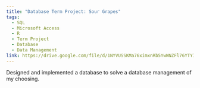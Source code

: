 ```yaml
---
title: "Database Term Project: Sour Grapes"
tags:
  - SQL
  - Microsoft Access
  - R
  - Term Project
  - Database
  - Data Management
link: https://drive.google.com/file/d/1NYVUSSKMa76ximxnRb5YwWNZFl76YTYI/view?usp=sharing
---
```

Designed and implemented a database to solve a database management of my choosing.
